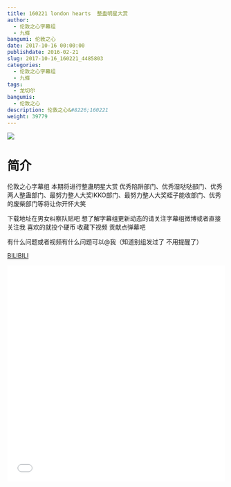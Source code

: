 ```yaml
---
title: 160221 london hearts  整蛊明星大赏
author: 
  - 伦敦之心字幕组
  - 九條
bangumi: 伦敦之心
date: 2017-10-16 00:00:00
publishdate: 2016-02-21
slug: 2017-10-16_160221_4485803
categories: 
  - 伦敦之心字幕组
  - 九條
tags: 
  - 龙切尔
bangumis: 
  - 伦敦之心
description: 伦敦之心&#8226;160221
weight: 39779
---
```


![](https://i.imgur.com/Vp1RLb0.jpg)

# 简介  
伦敦之心字幕组 本期将进行整蛊明星大赏 优秀陷阱部门、优秀湿哒哒部门、优秀两人整蛊部门、最努力整人大奖IKKO部门、最努力整人大奖蛭子能收部门、优秀的废柴部门等将让你开怀大笑 


下载地址在男女纠察队贴吧 想了解字幕组更新动态的请关注字幕组微博或者直接关注我 喜欢的就投个硬币 收藏下视频 贡献点弹幕吧


有什么问题或者视频有什么问题可以@我（知道别组发过了 不用提醒了）

  [BILIBILI](https://www.bilibili.com/video/av4485803/)


<div class="vcontainer">  <iframe class='video' src="//www.bilibili.com/html/html5player.html?cid=7270370&aid=4485803" width="100%" height="500" frameborder="0" allowfullscreen="allowfullscreen"></iframe></div>
